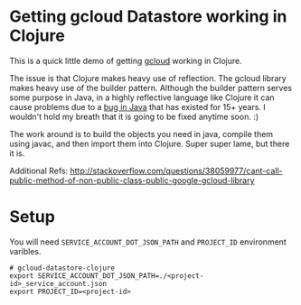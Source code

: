 # Getting gcloud Datastore working in Clojure

This is a quick little demo of getting [gcloud](http://googlecloudplatform.github.io/gcloud-java/0.2.6/index.html) working in Clojure. 

The issue is that Clojure makes heavy use of reflection. The gcloud library makes heavy use of the builder pattern. Although the builder pattern serves some purpose in Java, in a highly reflective language like Clojure it can cause problems due to a [bug in Java](http://bugs.java.com/bugdatabase/view_bug.do?bug_id=4283544) that has existed for 15+ years. I wouldn't hold my breath that it is going to be fixed anytime soon. :)

The work around is to build the objects you need in java, compile them using javac, and then import them into Clojure. Super super lame, but there it is.

Additional Refs:
http://stackoverflow.com/questions/38059977/cant-call-public-method-of-non-public-class-public-google-gcloud-library

# Setup

You will need `SERVICE_ACCOUNT_DOT_JSON_PATH` and `PROJECT_ID` environment varibles.
```
# gcloud-datastore-clojure
export SERVICE_ACCOUNT_DOT_JSON_PATH=./<project-id>_service_account.json
export PROJECT_ID=<project-id>
```
